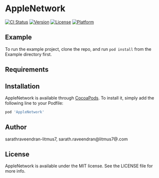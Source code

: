 # AppleNetwork

[![CI Status](https://img.shields.io/travis/sarathraveendran-litmus7/AppleNetwork.svg?style=flat)](https://travis-ci.org/sarathraveendran-litmus7/AppleNetwork)
[![Version](https://img.shields.io/cocoapods/v/AppleNetwork.svg?style=flat)](https://cocoapods.org/pods/AppleNetwork)
[![License](https://img.shields.io/cocoapods/l/AppleNetwork.svg?style=flat)](https://cocoapods.org/pods/AppleNetwork)
[![Platform](https://img.shields.io/cocoapods/p/AppleNetwork.svg?style=flat)](https://cocoapods.org/pods/AppleNetwork)

## Example

To run the example project, clone the repo, and run `pod install` from the Example directory first.

## Requirements

## Installation

AppleNetwork is available through [CocoaPods](https://cocoapods.org). To install
it, simply add the following line to your Podfile:

```ruby
pod 'AppleNetwork'
```

## Author

sarathraveendran-litmus7, sarath.raveendran@litmus7@.com

## License

AppleNetwork is available under the MIT license. See the LICENSE file for more info.
